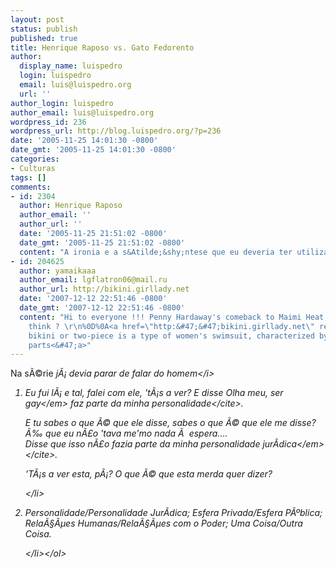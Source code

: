 ```yaml
---
layout: post
status: publish
published: true
title: Henrique Raposo vs. Gato Fedorento
author:
  display_name: luispedro
  login: luispedro
  email: luis@luispedro.org
  url: ''
author_login: luispedro
author_email: luis@luispedro.org
wordpress_id: 236
wordpress_url: http://blog.luispedro.org/?p=236
date: '2005-11-25 14:01:30 -0800'
date_gmt: '2005-11-25 14:01:30 -0800'
categories:
- Culturas
tags: []
comments:
- id: 2304
  author: Henrique Raposo
  author_email: ''
  author_url: ''
  date: '2005-11-25 21:51:02 -0800'
  date_gmt: '2005-11-25 21:51:02 -0800'
  content: "A ironia e a s&Atilde;&shy;ntese que eu deveria ter utilizado.\r\n\r\nabra&Atilde;&sect;o,\r\nHR"
- id: 204625
  author: yamaikaaa
  author_email: lgflatron06@mail.ru
  author_url: http://bikini.girllady.net
  date: '2007-12-12 22:51:46 -0800'
  date_gmt: '2007-12-12 22:51:46 -0800'
  content: "Hi to everyone !!! Penny Hardaway's comeback to Maimi Heat, what do you
    think ? \r\n%0D%0A<a href=\"http:&#47;&#47;bikini.girllady.net\" rel=\"nofollow\">A
    bikini or two-piece is a type of women's swimsuit, characterized by two separate
    parts<&#47;a>"
---
```

<p>Na s&Atilde;&copy;rie <i>j&Atilde;&iexcl; devia parar de falar do homem<&#47;i></p>
<ol>
<li>Eu fui l&Atilde;&iexcl; e tal, falei com ele, 't&Atilde;&iexcl;s a ver? E disse <cite>Olha meu, ser <em>gay<&#47;em> faz parte da minha personalidade<&#47;cite>.
<p>E tu sabes o que &Atilde;&copy; que ele disse, sabes o que &Atilde;&copy; que ele me disse? &Atilde;&permil; que eu n&Atilde;&pound;o 'tava me'mo nada &Atilde;&nbsp; espera....<br />
Disse que <cite>isso n&Atilde;&pound;o fazia parte da minha <em>personalidade jur&Atilde;&shy;dica<&#47;em><&#47;cite>.</p>
<p>'T&Atilde;&iexcl;s a ver esta, p&Atilde;&iexcl;? O que &Atilde;&copy; que esta merda quer dizer?</p>
<p><&#47;li>
<li>Personalidade&#47;Personalidade Jur&Atilde;&shy;dica; Esfera Privada&#47;Esfera P&Atilde;&ordm;blica; Rela&Atilde;&sect;&Atilde;&micro;es Humanas&#47;Rela&Atilde;&sect;&Atilde;&micro;es com o Poder; Uma Coisa&#47;Outra Coisa.</p>
<p><&#47;li><&#47;ol></p>
